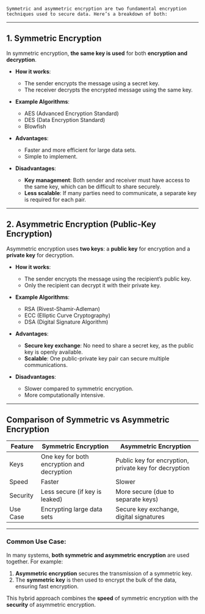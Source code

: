	Symmetric and asymmetric encryption are two fundamental encryption techniques used to secure data. Here’s a breakdown of both:

---

## 1. **Symmetric Encryption**
In symmetric encryption, **the same key is used** for both **encryption and decryption**.

- **How it works**: 
  - The sender encrypts the message using a secret key.
  - The receiver decrypts the encrypted message using the same key.

- **Example Algorithms**:
  - AES (Advanced Encryption Standard)
  - DES (Data Encryption Standard)
  - Blowfish

- **Advantages**:
  - Faster and more efficient for large data sets.
  - Simple to implement.

- **Disadvantages**:
  - **Key management**: Both sender and receiver must have access to the same key, which can be difficult to share securely.
  - **Less scalable**: If many parties need to communicate, a separate key is required for each pair.

---

## 2. **Asymmetric Encryption (Public-Key Encryption)**
Asymmetric encryption uses **two keys**: a **public key** for encryption and a **private key** for decryption.

- **How it works**:  
  - The sender encrypts the message using the recipient’s public key.  
  - Only the recipient can decrypt it with their private key.

- **Example Algorithms**:
  - RSA (Rivest-Shamir-Adleman)
  - ECC (Elliptic Curve Cryptography)
  - DSA (Digital Signature Algorithm)

- **Advantages**:
  - **Secure key exchange**: No need to share a secret key, as the public key is openly available.
  - **Scalable**: One public-private key pair can secure multiple communications.

- **Disadvantages**:
  - Slower compared to symmetric encryption.
  - More computationally intensive.

---

## **Comparison of Symmetric vs Asymmetric Encryption**

| Feature                   | Symmetric Encryption             | Asymmetric Encryption             |
|---------------------------|----------------------------------|----------------------------------|
| Keys                      | One key for both encryption and decryption | Public key for encryption, private key for decryption |
| Speed                     | Faster                           | Slower                           |
| Security                  | Less secure (if key is leaked)   | More secure (due to separate keys) |
| Use Case                  | Encrypting large data sets       | Secure key exchange, digital signatures |

---

### **Common Use Case**:
In many systems, **both symmetric and asymmetric encryption** are used together. For example:
1. **Asymmetric encryption** secures the transmission of a symmetric key.
2. The **symmetric key** is then used to encrypt the bulk of the data, ensuring fast encryption.

This hybrid approach combines the **speed** of symmetric encryption with the **security** of asymmetric encryption.